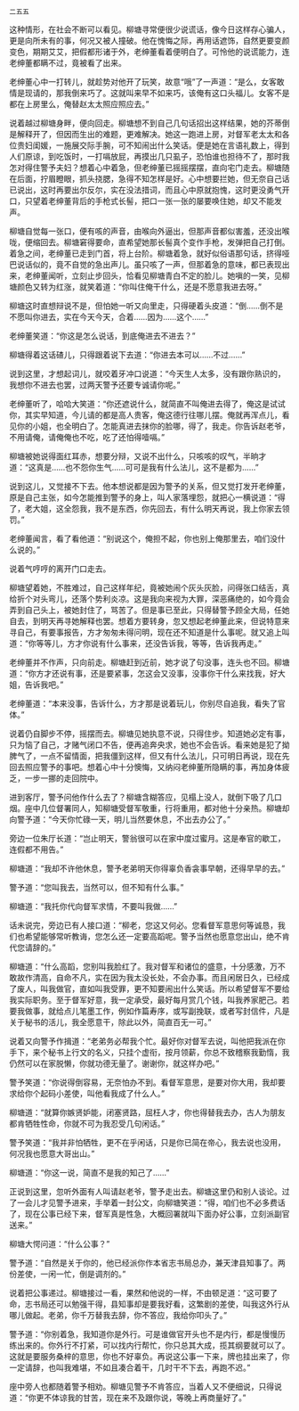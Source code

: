     二五五 

   这种情形，在社会不断可以看见。柳塘寻常便很少说谎话，像今日这样存心骗人，更是向所未有的事，何况又被人撞破。他在愧悔之际，再用话遮饰，自然更要变颜变色，期期艾艾，把假都形诸于外，老绅董看着便明白了。可怜他的说谎能力，连老绅董都瞒不过，竟被看了出来。

   老绅董心中一打转儿，就趁势对他开了玩笑，故意“哦”了一声道：“是么，女客敢情是现请的，那我倒来巧了。这就叫来早不如来巧，该俺有这口头福儿。女客不是都在上房里么，俺替赵太太照应照应去。”

   说着越过柳塘身畔，便向回走。柳塘想不到自己几句话招出这样结果，她的芥蒂倒是解释开了，但因而生出的难题，更难解决。她这一跑进上房，对督军老太太和各位贵妇闺媛，一施展交际手腕，可不知闹出什么笑话。便是她在言语礼数上，得到人们原谅，到吃饭时，一打嗝放屁，再摸出几只虱子，恐怕谁也担待不了，那时我怎对得住警予夫妇？想着心中着急，但老绅董已摇摇摆摆，直向宅门走去。柳塘随在后面，拧眉瞪眼，抓头挠腮，急得不知怎样是好。心中想要拦她，但无奈自己话已说出，这时再要出尔反尔，实在没法措词，而且心中原就抱愧，这时更没勇气开口，只望着老绅董背后的手枪式长髻，把口一张一张的屡要唤住她，却又不能发声。

   柳塘自觉每一张口，便有咳的声音，由喉向外逼出，但那声音都似害羞，还没出喉咙，便缩回去。柳塘窘得要命，直希望她那长髻真个变作手枪，发弹把自己打倒。着急之间，老绅董已走到门首，将上台阶。柳塘着急，就好似俗语那句话，挤得哑巴说话似的，竟不自觉的急出声儿。虽只咳了一声，但那着急的意味，都已表现出来，老绅董闻听，立刻止步回头，恰看见柳塘青白不定的脸儿。她嗔的一笑，见柳塘颜色又转为红涨，就笑着道：“你叫住俺干什么，还是不愿意我进去呀。”

   柳塘这时直想辩说不是，但怕她一听又向里走，只得硬着头皮道：“倒……倒不是不愿叫你进去，实在今天今天，合着……因为……这个……”

   老绅董笑道：“你这是怎么说话，到底俺进去不进去？”

   柳塘得着这话碴儿，只得跟着说下去道：“你进去本可以……不过……”

   说到这里，才想起词儿，就咬着牙冲口说道：“今天生人太多，没有跟你熟识的，我想你不进去也罢，过两天警予还要专诚请你呢。”

   老绅董听了，哈哈大笑道：“你还遮说什么，就简直不叫俺进去得了，俺这是试试你，其实早知道，今儿请的都是高人贵客，俺这德行往哪儿摆。俺就再浑点儿，看见你的小姐，也全明白了。怎能真进去抹你的脸哪，得了，我走。你告诉赵老爷，不用请俺，请俺俺也不吃，吃了还怕得噎嗝。”

   柳塘被她说得面红耳赤，想要分辩，又说不出什么，只咳咳的叹气，半晌才道：“这真是……也不怨你生气……可可是我有什么法儿，这不是都为……”

   说到这儿，又觉接不下去。他本想说都是因为警予的关系，但又觉打发开老绅董，原是自己主张，如今怎能推到警予的身上，叫人家落埋怨，就把心一横说道：“得了，老大姐，这全怨我，我不是东西，你先回去，有什么明天再说，我上你家去领罚。”

   老绅董闻言，看了看他道：“别说这个，俺担不起，你也别上俺那里去，咱们没什么说的。”

   说着气哼哼的离开门口走去。

   柳塘望着她，不胜难过，自己这样年纪，竟被她闹个灰头灰脸，问得张口结舌，真给折个对头弯儿，还落个势利炎凉。这是我向来视为大罪，深恶痛绝的，如今竟会弄到自己头上，被她封住了，骂苦了。但是事已至此，只得替警予顾全大局，任她自去，到明天再寻她解释也罢。想着方要转身，忽又想起老绅董此来，但说特意来寻自己，有要事报告，方才匆匆未得问明，现在还不知道是什么事呢。就又追上叫道：“你等等儿，方才你说有什么事来，还没告诉我，等等，告诉我再走。”

   老绅董并不作声，只向前走。柳塘赶到近前，她才说了句没事，连头也不回。柳塘道：“你方才还说有事，还是要紧事，怎这会又没事，没事你干什么来找我，好大姐，告诉我吧。”

   老绅董道：“本来没事，告诉什么，方才那是说着玩儿，你别尽自追我，看失了官体。”

   说着仍自脚步不停，摇摆而去。柳塘见她执意不说，只得住步。知道她必定有事，只为恼了自己，才赌气闭口不告，便再追奔央求，她也不会告诉。看来她是犯了拗脾气了，一点不留情面，把我僵到这样，但又有什么法儿，只可明日再说，现在先回去照应警予的事吧。想着心中十分懊悔，又纳闷老绅董所隐瞒的事，再加身体疲乏，一步一挪的走回院中。

   进到客厅，警予问他作什么去了？柳塘含糊答应，见榻上没人，就倒下吸了几口烟。座中几位督署同人，知柳塘受督军敬重，行将重用，都对他十分亲热。柳塘却向警予道：“今天你忙碌一天，明儿当然要休息，不出去办公了。”

   旁边一位朱厅长道：“岂止明天，警翁很可以在家中度过蜜月。这是奉官的歇工，连假都不用告。”

   柳塘道：“我却不许他休息，警予老弟明天你得辜负香衾事早朝，还得早早的去。”

   警予道：“您叫我去，当然可以，但不知有什么事。”

   柳塘道：“我托你代向督军求情，不要叫我做……”

   话未说完，旁边已有人接口道：“柳老，您这又何必。您看督军意思何等诚恳，我们也希望能够常听教诲，您怎么还一定要高蹈呢。警予当然也愿意您出山，绝不肯代您请辞的。”

   柳塘道：“什么高蹈，您别叫我脸红了。我对督军和诸位的盛意，十分感激，万不敢故作清高，自命不凡，实在因为我太没长处，不会办事。而且闲居日久，已经成了废人，叫我做官，直如叫我受罪，更不知要闹出什么笑话。所以希望督军不要给我实际职务。至于督军好意，我一定承受，最好每月赏几个钱，叫我养家肥己。若要我做事，就给点儿笔墨工作，例如作篇寿序，或写副挽联，或者写封信件，凡是关于秘书的活儿，我全愿意干，除此以外，简直百无一可。”

   说着又向警予作揖道：“老弟务必帮我个忙。最好你对督军去说，叫他把我派在你手下，来个秘书上行文的名义，只挂个虚衔，按月领薪，你总不致稽察我勤惰，我仍然可以在家脱懒，你就功德无量了。谢谢你，就这样办吧。”

   警予笑道：“你说得倒容易，无奈怕办不到。看督军意思，是要对你大用，我却要求给你个起码小差使，叫他看我成了什么人。”

   柳塘道：“就算你嫉贤妒能，闭塞贤路，屈枉人才，你也得替我去办，古人为朋友都肯牺牲性命，你就不可为我忍受几句闲话。”

   警予笑道：“我并非怕牺牲，更不在乎闲话，只是你已简在帝心，我去说也没用，何况我也愿意大哥出山。”

   柳塘道：“你这一说，简直不是我的知己了……”

   正说到这里，忽听外面有人叫请赵老爷，警予走出去。柳塘这里仍和别人谈论。过了一会儿才见警予进来，手举着一封公文，向柳塘笑道：“得，咱们也不必多费话了，现在公事已经下来，督军真是性急，大概回署就叫下面办好公事，立刻派副官送来。”

   柳塘大愕问道：“什么公事？”

   警予道：“自然是关于你的，他已经派你作本省志书局总办，兼天津县知事了。两份差使，一闲一忙，倒是调剂的。”

   说着把公事递过。柳塘接过一看，果然和他说的一样，不由顿足道：“这可要了命，志书局还可以勉强干得，县知事却是要我好看，这繁剧的差使，叫我这外行从哪儿做起。老弟，你千万替我去辞，你不答应，我给你叩头了。”

   警予道：“你别着急，我知道你是外行。可是谁做官开头也不是内行，都是慢慢历练出来的。你外行不打紧，可以找内行帮忙，你只总其大成，揽其纲要就可以了。这就是要服务桑梓的意思，你也不好辜负。再说这公事一下来，牌也挂出来了，你一定请辞，也叫我难堪，不如且凑合着干，几时干不下去，再跑不迟。”

   座中旁人也都随着警予相劝。柳塘见警予不肯答应，当着人又不便细说，只得说道：“你更不体谅我的甘苦，现在来不及跟你说，等晚上再商量好了。”

